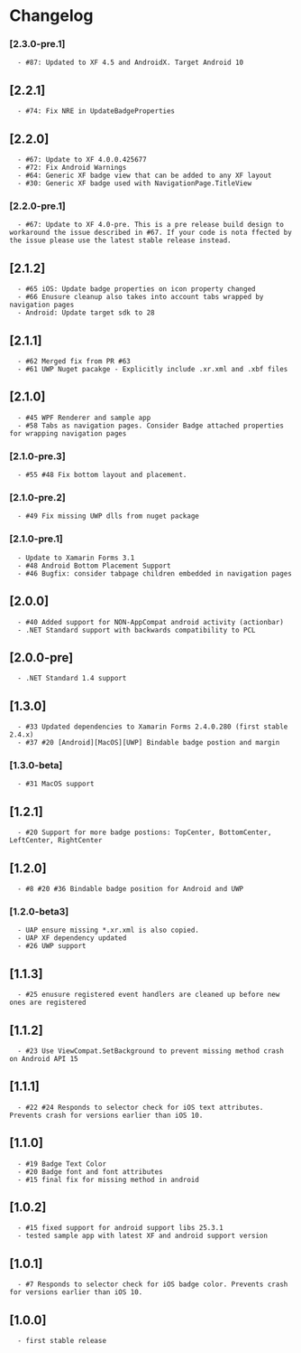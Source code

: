 # Changelog
### [2.3.0-pre.1]
      - #87: Updated to XF 4.5 and AndroidX. Target Android 10
## [2.2.1]
      - #74: Fix NRE in UpdateBadgeProperties
## [2.2.0] 
      - #67: Update to XF 4.0.0.425677
      - #72: Fix Android Warnings
      - #64: Generic XF badge view that can be added to any XF layout
      - #30: Generic XF badge used with NavigationPage.TitleView
### [2.2.0-pre.1]
      - #67: Update to XF 4.0-pre. This is a pre release build design to workaround the issue described in #67. If your code is nota ffected by the issue please use the latest stable release instead.
## [2.1.2]
      - #65 iOS: Update badge properties on icon property changed
      - #66 Enusure cleanup also takes into account tabs wrapped by navigation pages
      - Android: Update target sdk to 28
## [2.1.1]
      - #62 Merged fix from PR #63
      - #61 UWP Nuget pacakge - Explicitly include .xr.xml and .xbf files
## [2.1.0]
      - #45 WPF Renderer and sample app
      - #58 Tabs as navigation pages. Consider Badge attached properties for wrapping navigation pages
### [2.1.0-pre.3]
      - #55 #48 Fix bottom layout and placement.
### [2.1.0-pre.2]
      - #49 Fix missing UWP dlls from nuget package
### [2.1.0-pre.1]
      - Update to Xamarin Forms 3.1 
      - #48 Android Bottom Placement Support
      - #46 Bugfix: consider tabpage children embedded in navigation pages
## [2.0.0]
      - #40 Added support for NON-AppCompat android activity (actionbar)
      - .NET Standard support with backwards compatibility to PCL
## [2.0.0-pre]
      - .NET Standard 1.4 support
## [1.3.0]
      - #33 Updated dependencies to Xamarin Forms 2.4.0.280 (first stable 2.4.x)
      - #37 #20 [Android][MacOS][UWP] Bindable badge postion and margin
### [1.3.0-beta]
      - #31 MacOS support
## [1.2.1]
      - #20 Support for more badge postions: TopCenter, BottomCenter, LeftCenter, RightCenter
## [1.2.0]
      - #8 #20 #36 Bindable badge position for Android and UWP
### [1.2.0-beta3]
      - UAP ensure missing *.xr.xml is also copied.
      - UAP XF dependency updated
      - #26 UWP support
## [1.1.3]
      - #25 enusure registered event handlers are cleaned up before new ones are registered
## [1.1.2]
      - #23 Use ViewCompat.SetBackground to prevent missing method crash on Android API 15
## [1.1.1]
      - #22 #24 Responds to selector check for iOS text attributes. Prevents crash for versions earlier than iOS 10.
## [1.1.0]
      - #19 Badge Text Color
      - #20 Badge font and font attributes
      - #15 final fix for missing method in android
## [1.0.2]
      - #15 fixed support for android support libs 25.3.1
      - tested sample app with latest XF and android support version
## [1.0.1]
      - #7 Responds to selector check for iOS badge color. Prevents crash for versions earlier than iOS 10.
## [1.0.0]
      - first stable release
